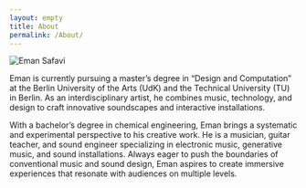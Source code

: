 ```yaml
---
layout: empty
title: About
permalink: /About/
---
```

<section
      id="about" class="container">
        <div class="about-container">
          <img 
            src="{{ '/assets/images/eman-portrait.png' | relative_url }}"
            alt="Eman Safavi"
            class="about-image" />
          <div class="about-text">
            <p>
              Eman is currently pursuing a master’s degree in “Design and Computation” 
              at the Berlin University of the Arts (UdK) and the Technical University (TU) in Berlin. 
              As an interdisciplinary artist, he combines music, technology, and design to craft 
              innovative soundscapes and interactive installations.
            </p>
            <p>
              With a bachelor’s degree in chemical engineering, Eman brings a systematic 
              and experimental perspective to his creative work. He is a musician, guitar teacher, 
              and sound engineer specializing in electronic music, generative music, and sound installations.
              Always eager to push the boundaries of conventional music and sound design, 
              Eman aspires to create immersive experiences that resonate with audiences on multiple levels.
            </p>
          </div>
        </div>
      </section>
  
